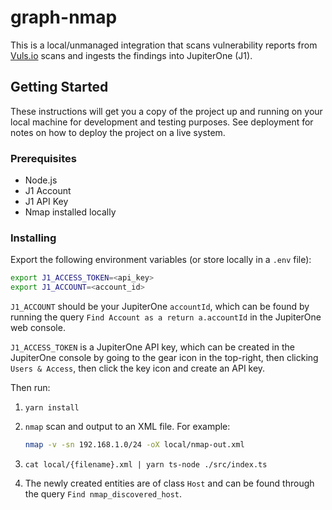 # graph-nmap

This is a local/unmanaged integration that scans vulnerability reports from
[Vuls.io](https://vuls.io) scans and ingests the findings into JupiterOne (J1).

## Getting Started

These instructions will get you a copy of the project up and running on your
local machine for development and testing purposes. See deployment for notes on
how to deploy the project on a live system.

### Prerequisites

* Node.js
* J1 Account
* J1 API Key
* Nmap installed locally

### Installing

Export the following environment variables (or store locally in a `.env` file):

```bash
export J1_ACCESS_TOKEN=<api_key>
export J1_ACCOUNT=<account_id>
```

`J1_ACCOUNT` should be your JupiterOne `accountId`, which can be found by
running the query `Find Account as a return a.accountId` in the JupiterOne web
console.

`J1_ACCESS_TOKEN` is a JupiterOne API key, which can be created in the
JupiterOne console by going to the gear icon in the top-right, then clicking
`Users & Access`, then click the key icon and create an API key.

Then run:

1. `yarn install`

1. `nmap` scan and output to an XML file. For example:

   ```bash
   nmap -v -sn 192.168.1.0/24 -oX local/nmap-out.xml
   ```

1. `cat local/{filename}.xml | yarn ts-node ./src/index.ts`

1. The newly created entities are of class `Host` and can be found through the
   query `Find nmap_discovered_host`.
